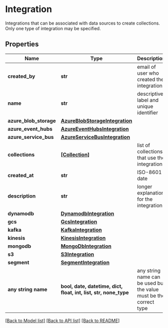 # Integration

Integrations that can be associated with data sources to create collections. Only one type of integration may be specified.

## Properties
Name | Type | Description | Notes
------------ | ------------- | ------------- | -------------
**created_by** | **str** | email of user who created the integration | 
**name** | **str** | descriptive label and unique identifier | 
**azure_blob_storage** | [**AzureBlobStorageIntegration**](AzureBlobStorageIntegration.md) |  | [optional] 
**azure_event_hubs** | [**AzureEventHubsIntegration**](AzureEventHubsIntegration.md) |  | [optional] 
**azure_service_bus** | [**AzureServiceBusIntegration**](AzureServiceBusIntegration.md) |  | [optional] 
**collections** | [**[Collection]**](Collection.md) | list of collections that use the integration | [optional] 
**created_at** | **str** | ISO-8601 date | [optional] 
**description** | **str** | longer explanation for the integration | [optional] 
**dynamodb** | [**DynamodbIntegration**](DynamodbIntegration.md) |  | [optional] 
**gcs** | [**GcsIntegration**](GcsIntegration.md) |  | [optional] 
**kafka** | [**KafkaIntegration**](KafkaIntegration.md) |  | [optional] 
**kinesis** | [**KinesisIntegration**](KinesisIntegration.md) |  | [optional] 
**mongodb** | [**MongoDbIntegration**](MongoDbIntegration.md) |  | [optional] 
**s3** | [**S3Integration**](S3Integration.md) |  | [optional] 
**segment** | [**SegmentIntegration**](SegmentIntegration.md) |  | [optional] 
**any string name** | **bool, date, datetime, dict, float, int, list, str, none_type** | any string name can be used but the value must be the correct type | [optional]

[[Back to Model list]](../README.md#documentation-for-models) [[Back to API list]](../README.md#documentation-for-api-endpoints) [[Back to README]](../README.md)


